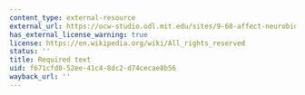 ```yaml
---
content_type: external-resource
external_url: https://ocw-studio.odl.mit.edu/sites/9-68-affect-neurobiological-psychological-and-sociocultural-counterparts-of-feelings-spring-2013/type/page/edit/ed3f447f-93b2-f94f-d45f-a970e4baff4b/#Syllabus_16
has_external_license_warning: true
license: https://en.wikipedia.org/wiki/All_rights_reserved
status: ''
title: Required text
uid: f671cfd0-52ee-41c4-8dc2-d74cecae8b56
wayback_url: ''
---
```

